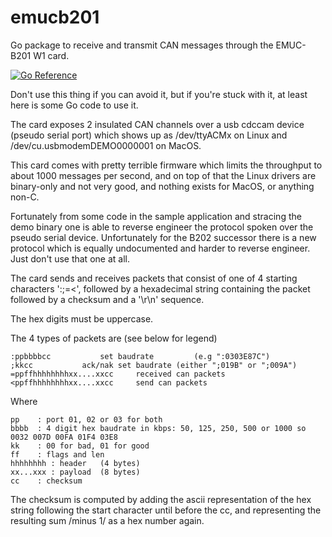 # emucb201
Go package to receive and transmit CAN messages through the EMUC-B201 W1 card.

[![Go Reference](https://pkg.go.dev/badge/github.com/daedaleanai/emucb201.svg)](https://pkg.go.dev/github.com/daedaleanai/emucb201)

Don't use this thing if you can avoid it, but if you're stuck with it, at least here
is some Go code to use it.

The card exposes 2 insulated CAN channels over a usb cdccam device (pseudo serial port)
which shows up as /dev/ttyACMx on Linux and /dev/cu.usbmodemDEMO0000001 on MacOS.

This card comes with pretty terrible firmware which limits the throughput
to about 1000 messages per second, and on top of that the Linux drivers are 
binary-only and not very good, and nothing exists for MacOS, or anything non-C.

Fortunately from some code in the sample application and stracing the demo binary
one is able to reverse engineer the protocol spoken over the pseudo serial device.
Unfortunately for the B202 successor there is a new protocol which is equally undocumented
and harder to reverse engineer.  Just don't use that one at all.

The card sends and receives packets that consist of one of 4 starting characters ':;=<',
followed by a hexadecimal string containing the packet followed by a checksum and a
'\r\n' sequence.

The hex digits must be uppercase.

The 4 types of packets are (see below for legend)

	:ppbbbbcc   		set baudrate         (e.g ":0303E87C")
	;kkcc     		ack/nak set baudrate (either ";019B" or ";009A")
	=ppffhhhhhhhhxx....xxcc     received can packets
	<ppffhhhhhhhhxx....xxcc     send can packets

Where

	pp    : port 01, 02 or 03 for both
	bbbb  : 4 digit hex baudrate in kbps: 50, 125, 250, 500 or 1000 so  0032 007D 00FA 01F4 03E8
	kk    : 00 for bad, 01 for good
	ff    : flags and len
	hhhhhhhh : header   (4 bytes)
	xx...xxx : payload  (8 bytes)
	cc    : checksum

The checksum is computed by adding the ascii representation of the hex string following the start character until
before the cc, and representing the resulting sum /minus 1/ as a hex number again.
